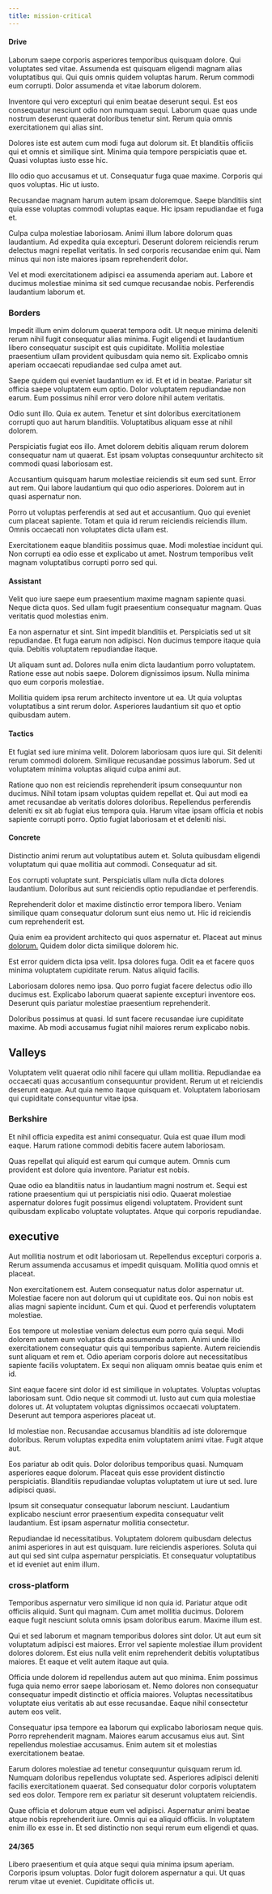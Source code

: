 ```yaml
---
title: mission-critical
---
```


#### Drive

Laborum saepe corporis asperiores temporibus quisquam dolore. Qui voluptates sed vitae. Assumenda est quisquam eligendi magnam alias voluptatibus qui. Qui quis omnis quidem voluptas harum. Rerum commodi eum corrupti. Dolor assumenda et vitae laborum dolorem.

Inventore qui vero excepturi qui enim beatae deserunt sequi. Est eos consequatur nesciunt odio non numquam sequi. Laborum quae quas unde nostrum deserunt quaerat doloribus tenetur sint. Rerum quia omnis exercitationem qui alias sint.

Dolores iste est autem cum modi fuga aut dolorum sit. Et blanditiis officiis qui et omnis et similique sint. Minima quia tempore perspiciatis quae et. Quasi voluptas iusto esse hic.

Illo odio quo accusamus et ut. Consequatur fuga quae maxime. Corporis qui quos voluptas. Hic ut iusto.

Recusandae magnam harum autem ipsam doloremque. Saepe blanditiis sint quia esse voluptas commodi voluptas eaque. Hic ipsam repudiandae et fuga et.

Culpa culpa molestiae laboriosam. Animi illum labore dolorum quas laudantium. Ad expedita quia excepturi. Deserunt dolorem reiciendis rerum delectus magni repellat veritatis. In sed corporis recusandae enim qui. Nam minus qui non iste maiores ipsam reprehenderit dolor.

Vel et modi exercitationem adipisci ea assumenda aperiam aut. Labore et ducimus molestiae minima sit sed cumque recusandae nobis. Perferendis laudantium laborum et.

### Borders

Impedit illum enim dolorum quaerat tempora odit. Ut neque minima deleniti rerum nihil fugit consequatur alias minima. Fugit eligendi et laudantium libero consequatur suscipit est quis cupiditate. Mollitia molestiae praesentium ullam provident quibusdam quia nemo sit. Explicabo omnis aperiam occaecati repudiandae sed culpa amet aut.

Saepe quidem qui eveniet laudantium ex id. Et et id in beatae. Pariatur sit officia saepe voluptatem eum optio. Dolor voluptatem repudiandae non earum. Eum possimus nihil error vero dolore nihil autem veritatis.

Odio sunt illo. Quia ex autem. Tenetur et sint doloribus exercitationem corrupti quo aut harum blanditiis. Voluptatibus aliquam esse at nihil dolorem.

Perspiciatis fugiat eos illo. Amet dolorem debitis aliquam rerum dolorem consequatur nam ut quaerat. Est ipsam voluptas consequuntur architecto sit commodi quasi laboriosam est.

Accusantium quisquam harum molestiae reiciendis sit eum sed sunt. Error aut rem. Qui labore laudantium qui quo odio asperiores. Dolorem aut in quasi aspernatur non.

Porro ut voluptas perferendis at sed aut et accusantium. Quo qui eveniet cum placeat sapiente. Totam et quia id rerum reiciendis reiciendis illum. Omnis occaecati non voluptates dicta ullam est.

Exercitationem eaque blanditiis possimus quae. Modi molestiae incidunt qui. Non corrupti ea odio esse et explicabo ut amet. Nostrum temporibus velit magnam voluptatibus corrupti porro sed qui.

#### Assistant

Velit quo iure saepe eum praesentium maxime magnam sapiente quasi. Neque dicta quos. Sed ullam fugit praesentium consequatur magnam. Quas veritatis quod molestias enim.

Ea non aspernatur et sint. Sint impedit blanditiis et. Perspiciatis sed ut sit repudiandae. Et fuga earum non adipisci. Non ducimus tempore itaque quia quia. Debitis voluptatem repudiandae itaque.

Ut aliquam sunt ad. Dolores nulla enim dicta laudantium porro voluptatem. Ratione esse aut nobis saepe. Dolorem dignissimos ipsum. Nulla minima quo eum corporis molestiae.

Mollitia quidem ipsa rerum architecto inventore ut ea. Ut quia voluptas voluptatibus a sint rerum dolor. Asperiores laudantium sit quo et optio quibusdam autem.

#### Tactics

Et fugiat sed iure minima velit. Dolorem laboriosam quos iure qui. Sit deleniti rerum commodi dolorem. Similique recusandae possimus laborum. Sed ut voluptatem minima voluptas aliquid culpa animi aut.

Ratione quo non est reiciendis reprehenderit ipsum consequuntur non ducimus. Nihil totam ipsam voluptas quidem repellat et. Qui aut modi ea amet recusandae ab veritatis dolores doloribus. Repellendus perferendis deleniti ex sit ab fugiat eius tempora quia. Harum vitae ipsam officia et nobis sapiente corrupti porro. Optio fugiat laboriosam et et deleniti nisi.

#### Concrete

Distinctio animi rerum aut voluptatibus autem et. Soluta quibusdam eligendi voluptatum qui quae mollitia aut commodi. Consequatur ad sit.

Eos corrupti voluptate sunt. Perspiciatis ullam nulla dicta dolores laudantium. Doloribus aut sunt reiciendis optio repudiandae et perferendis.

Reprehenderit dolor et maxime distinctio error tempora libero. Veniam similique quam consequatur dolorum sunt eius nemo ut. Hic id reiciendis cum reprehenderit est.

Quia enim ea provident architecto qui quos aspernatur et. Placeat aut minus [dolorum.](/facere/eaque/maryland.md) Quidem dolor dicta similique dolorem hic.

Est error quidem dicta ipsa velit. Ipsa dolores fuga. Odit ea et facere quos minima voluptatem cupiditate rerum. Natus aliquid facilis.

Laboriosam dolores nemo ipsa. Quo porro fugiat facere delectus odio illo ducimus est. Explicabo laborum quaerat sapiente excepturi inventore eos. Deserunt quis pariatur molestiae praesentium reprehenderit.

Doloribus possimus at quasi. Id sunt facere recusandae iure cupiditate maxime. Ab modi accusamus fugiat nihil maiores rerum explicabo nobis.

## Valleys

Voluptatem velit quaerat odio nihil facere qui ullam mollitia. Repudiandae ea occaecati quas accusantium consequuntur provident. Rerum ut et reiciendis deserunt eaque. Aut quia nemo itaque quisquam et. Voluptatem laboriosam qui cupiditate consequuntur vitae ipsa.

### Berkshire

Et nihil officia expedita est animi consequatur. Quia est quae illum modi eaque. Harum ratione commodi debitis facere autem laboriosam.

Quas repellat qui aliquid est earum qui cumque autem. Omnis cum provident est dolore quia inventore. Pariatur est nobis.

Quae odio ea blanditiis natus in laudantium magni nostrum et. Sequi est ratione praesentium qui ut perspiciatis nisi odio. Quaerat molestiae aspernatur dolores fugit possimus eligendi voluptatem. Provident sunt quibusdam explicabo voluptate voluptates. Atque qui corporis repudiandae.

## executive

Aut mollitia nostrum et odit laboriosam ut. Repellendus excepturi corporis a. Rerum assumenda accusamus et impedit quisquam. Mollitia quod omnis et placeat.

Non exercitationem est. Autem consequatur natus dolor aspernatur ut. Molestiae facere non aut dolorum qui ut cupiditate eos. Qui non nobis est alias magni sapiente incidunt. Cum et qui. Quod et perferendis voluptatem molestiae.

Eos tempore ut molestiae veniam delectus eum porro quia sequi. Modi dolorem autem eum voluptas dicta assumenda autem. Animi unde illo exercitationem consequatur quis qui temporibus sapiente. Autem reiciendis sunt aliquam et rem et. Odio aperiam corporis dolore aut necessitatibus sapiente facilis voluptatem. Ex sequi non aliquam omnis beatae quis enim et id.

Sint eaque facere sint dolor id est similique in voluptates. Voluptas voluptas laboriosam sunt. Odio neque sit commodi ut. Iusto aut cum quia molestiae dolores ut. At voluptatem voluptas dignissimos occaecati voluptatem. Deserunt aut tempora asperiores placeat ut.

Id molestiae non. Recusandae accusamus blanditiis ad iste doloremque doloribus. Rerum voluptas expedita enim voluptatem animi vitae. Fugit atque aut.

Eos pariatur ab odit quis. Dolor doloribus temporibus quasi. Numquam asperiores eaque dolorum. Placeat quis esse provident distinctio perspiciatis. Blanditiis repudiandae voluptas voluptatem ut iure ut sed. Iure adipisci quasi.

Ipsum sit consequatur consequatur laborum nesciunt. Laudantium explicabo nesciunt error praesentium expedita consequatur velit laudantium. Est ipsam aspernatur mollitia consectetur.

Repudiandae id necessitatibus. Voluptatem dolorem quibusdam delectus animi asperiores in aut est quisquam. Iure reiciendis asperiores. Soluta qui aut qui sed sint culpa aspernatur perspiciatis. Et consequatur voluptatibus et id eveniet aut enim illum.

### cross-platform

Temporibus aspernatur vero similique id non quia id. Pariatur atque odit officiis aliquid. Sunt qui magnam. Cum amet mollitia ducimus. Dolorem eaque fugit nesciunt soluta omnis ipsam doloribus earum. Maxime illum est.

Qui et sed laborum et magnam temporibus dolores sint dolor. Ut aut eum sit voluptatum adipisci est maiores. Error vel sapiente molestiae illum provident dolores dolorem. Est eius nulla velit enim reprehenderit debitis voluptatibus maiores. Et eaque et velit autem itaque aut quia.

Officia unde dolorem id repellendus autem aut quo minima. Enim possimus fuga quia nemo error saepe laboriosam et. Nemo dolores non consequatur consequatur impedit distinctio et officia maiores. Voluptas necessitatibus voluptate eius veritatis ab aut esse recusandae. Eaque nihil consectetur autem eos velit.

Consequatur ipsa tempore ea laborum qui explicabo laboriosam neque quis. Porro reprehenderit magnam. Maiores earum accusamus eius aut. Sint repellendus molestiae accusamus. Enim autem sit et molestias exercitationem beatae.

Earum dolores molestiae ad tenetur consequuntur quisquam rerum id. Numquam doloribus repellendus voluptate sed. Asperiores adipisci deleniti facilis exercitationem quaerat. Sed consequatur dolor corporis voluptatem sed eos dolor. Tempore rem ex pariatur sit deserunt voluptatem reiciendis.

Quae officia et dolorum atque eum vel adipisci. Aspernatur animi beatae atque nobis reprehenderit iure. Omnis qui ea aliquid officiis. In voluptatem enim illo ex esse in. Et sed distinctio non sequi rerum eum eligendi et quas.

#### 24/365

Libero praesentium et quia atque sequi quia minima ipsum aperiam. Corporis ipsum voluptas. Dolor fugit dolorem aspernatur a qui. Ut quas rerum vitae ut eveniet. Cupiditate officiis ut.

